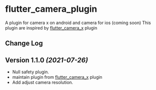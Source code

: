 # flutter_camera_plugin

A plugin for camera x on android and camera for ios (coming soon)
This plugin are inspired by [flutter_camera_x](https://github.com/Pranjal2041/flutter_camera_x) plugin

## Change Log

Version 1.1.0 *(2021-07-26)*
----------------------------
 * Null safety plugin.
 * maintain plugin from [flutter_camera_x](https://github.com/Pranjal2041/flutter_camera_x) plugin
 * Add adjust camera resolution.

